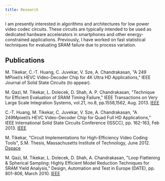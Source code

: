 ```yaml
---
title: Research
---
```


I am presently interested in algorithms and architectures for low power video codec circuits. These circuits are typically intended to be used as dedicated hardware accelerators in smartphones and other energy-constrained applications. Previously, I have worked on fast statistical techniques for evaluating SRAM failure due to process variation.

## Publications

M. Tikekar, C.-T. Huang, C. Juvekar, V. Sze, A. Chandrakasan, "A 249 MPixel/s HEVC Video-Decoder Chip for 4K Ultra HD Applications," IEEE Journal of Solid State Circuits (to appear).

M. Qazi, M. Tikekar, L. Dolecek, D. Shah, A. P. Chandrakasan, "Technique for Efficient Evaluation of SRAM Timing Failure," IEEE Transactions on Very Large Scale Integration Systems, vol.21, no.8, pp.1558,1562, Aug. 2013. [IEEE](http://ieeexplore.ieee.org/xpl/articleDetails.jsp?arnumber=6298024)

C.-T. Huang, M. Tikekar, C. Juvekar, V. Sze, A. Chandrakasan, "A 249Mpixel/s HEVC Video-Decoder Chip for Quad Full HD Applications," IEEE International Solid State Circuits Conference (ISSCC), pp. 162-163, Feb 2013. [IEEE](http://ieeexplore.ieee.org/stamp/stamp.jsp?tp=&arnumber=6487682)

M. Tikekar, "Circuit Implementations for High-Efficiency Video Coding Tools", S.M. Thesis, Massachusetts Institute of Technology, June 2012. [Dspace](http://dspace.mit.edu/handle/1721.1/75691)

M. Qazi, M. Tikekar, L. Dolecek, D. Shah, A. Chandrakasan, "Loop Flattening & Spherical Sampling: Highly Efficient Model Reduction Techniques for SRAM Yield Analysis," Design, Automation and Test in Europe (DATE), pp. 801-806, March 2010. [IEEE](http://ieeexplore.ieee.org/xpl/articleDetails.jsp?tp=&arnumber=5456940)
